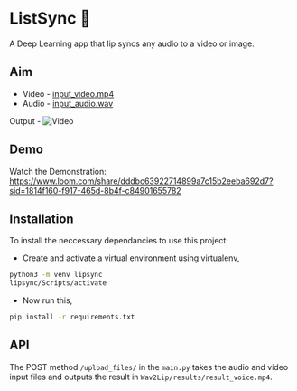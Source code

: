 # ListSync 👄
A Deep Learning app that lip syncs any audio to a video or image.

## Aim
- Video - [input_video.mp4](https://openinapp.co/5cwva)
- Audio - [input_audio.wav](https://openinapp.co/o9vuj)

Output - ![Video](https://github.com/salwinat0r/LipSync/assets/72353689/f9047d31-c30e-4611-bd48-54a520719121)


## Demo
Watch the Demonstration:  
https://www.loom.com/share/dddbc63922714899a7c15b2eeba692d7?sid=1814f160-f917-465d-8b4f-c84901655782

## Installation
To install the neccessary dependancies to use this project:

- Create and activate a virtual environment using virtualenv,
```bash
python3 -m venv lipsync
lipsync/Scripts/activate
```

- Now run this,
```bash
pip install -r requirements.txt
```

## API
The POST method  `/upload_files/` in the `main.py` takes the audio and video input files and outputs the result in `Wav2Lip/results/result_voice.mp4`.